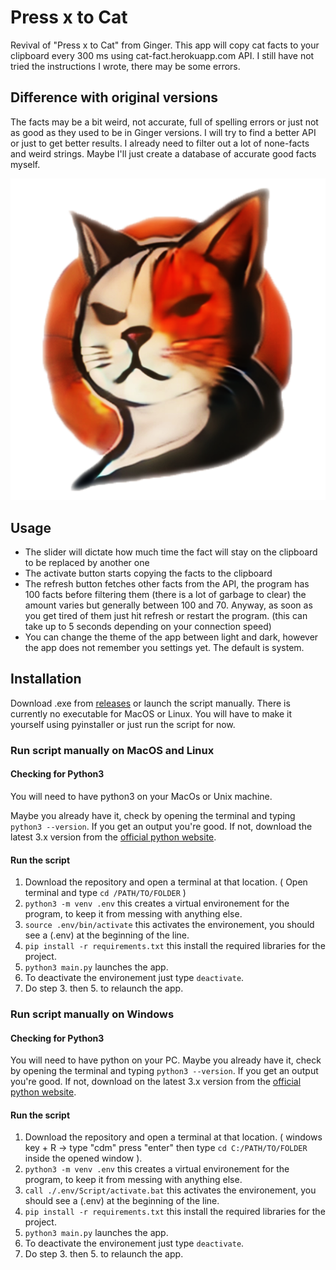 
# Press x to Cat
Revival of "Press x to Cat" from Ginger. This app will copy cat facts to your clipboard every 300 ms using cat-fact.herokuapp.com API. I still have not tried the instructions I wrote, there may be some errors.
## Difference with original versions
The facts may be a bit weird, not accurate, full of spelling errors or just not as good as they used to be in Ginger versions. I will try to find a better API or just to get better results. I already need to filter out a lot of none-facts and weird strings. Maybe I'll just create a database of accurate good facts myself.

![alt text](https://github.com/nexuma/pressxtocat/blob/main/logo.png?raw=true)
## Usage

- The slider will dictate how much time the fact will stay on the clipboard to be replaced by another one
- The activate button starts copying the facts to the clipboard
- The refresh button fetches other facts from the API, the program has 100 facts before filtering them (there is a lot of garbage to clear) the amount varies but generally between 100 and 70. Anyway, as soon as you get tired of them just hit refresh or restart the program. (this can take up to 5 seconds depending on your connection speed)
- You can change the theme of the app between light and dark, however the app does not remember you settings yet. The default is system.
## Installation
Download .exe from [releases](https://github.com/nexuma/pressxtocat/releases/tag/stable) or launch the script manually.
There is currently no executable for MacOS or Linux. You will have to make it yourself using pyinstaller or just run the script for now.


### Run script manually on MacOS and Linux
#### Checking for Python3
You will need to have python3 on your MacOs or Unix machine. 

Maybe you already have it, check by opening the terminal and typing ```python3 --version```. If you get an output you're good. If not, download the latest 3.x version from the [official python website](https://www.python.org/downloads/).
#### Run the script
1. Download the repository and open a terminal at that location. ( Open terminal and type ```cd /PATH/TO/FOLDER``` )
2. ```python3 -m venv .env``` this creates a virtual environement for the program, to keep it from messing with anything else.
3. ```source .env/bin/activate``` this activates the environement, you should see a (.env) at the beginning of the line.
4. ```pip install -r requirements.txt``` this install the required libraries for the project.
5. ```python3 main.py``` launches the app.
6. To deactivate the environement just type ```deactivate```.
7. Do step 3. then 5. to relaunch the app.

### Run script manually on Windows 
#### Checking for Python3
You will need to have python on your PC. Maybe you already have it, check by opening the terminal and typing ```python3 --version```. If you get an output you're good. If not, download on the latest 3.x version from the [official python website](https://www.python.org/downloads/).
#### Run the script
1. Download the repository and open a terminal at that location. ( windows key + R -> type "cdm" press "enter" then type ```cd C:/PATH/TO/FOLDER``` inside the opened window ).
2. ```python3 -m venv .env``` this creates a virtual environement for the program, to keep it from messing with anything else.
3. ```call ./.env/Script/activate.bat``` this activates the environement, you should see a (.env) at the beginning of the line.
4. ```pip install -r requirements.txt``` this install the required libraries for the project.
5. ```python3 main.py``` launches the app.
6. To deactivate the environement just type ```deactivate```.
7. Do step 3. then 5. to relaunch the app.


